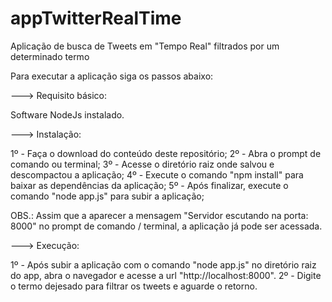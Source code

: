 # appTwitterRealTime
Aplicação de busca de Tweets em "Tempo Real" filtrados por um determinado termo

Para executar a aplicação siga os passos abaixo:

---> Requisito básico:

Software NodeJs instalado.

---> Instalação:

1º - Faça o download do conteúdo deste repositório;
2º - Abra o prompt de comando ou terminal;
3º - Acesse o diretório raiz onde salvou e descompactou a aplicação;
4º - Execute o comando "npm install" para baixar as dependências da aplicação;
5º - Após finalizar, execute o comando "node app.js" para subir a aplicação;

OBS.: Assim que a aparecer a mensagem "Servidor escutando na porta: 8000" no prompt de comando / terminal, a aplicação já pode ser acessada.

---> Execução:

1º - Após subir a aplicação com o comando "node app.js" no diretório raiz do app, abra o navegador e acesse a url "http://localhost:8000".
2º - Digite o termo dejesado para filtrar os tweets e aguarde o retorno.
